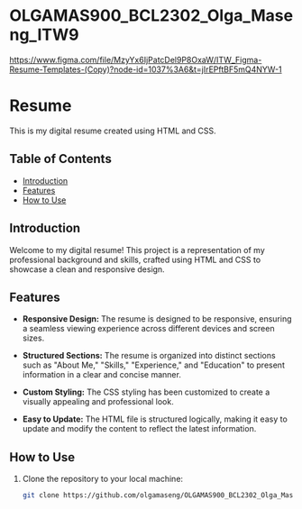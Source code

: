 # OLGAMAS900_BCL2302_Olga_Maseng_ITW9
https://www.figma.com/file/MzyYx6IjPatcDel9P8OxaW/ITW_Figma-Resume-Templates-(Copy)?node-id=1037%3A6&t=jIrEPftBF5mQ4NYW-1

# Resume

This is my digital resume created using HTML and CSS.

## Table of Contents
- [Introduction](#introduction)
- [Features](#features)
- [How to Use](#how-to-use)

## Introduction

Welcome to my digital resume! This project is a representation of my professional background and skills, crafted using HTML and CSS to showcase a clean and responsive design.

## Features

- **Responsive Design:** The resume is designed to be responsive, ensuring a seamless viewing experience across different devices and screen sizes.

- **Structured Sections:** The resume is organized into distinct sections such as "About Me," "Skills," "Experience," and "Education" to present information in a clear and concise manner.

- **Custom Styling:** The CSS styling has been customized to create a visually appealing and professional look.

- **Easy to Update:** The HTML file is structured logically, making it easy to update and modify the content to reflect the latest information.

## How to Use

1. Clone the repository to your local machine:
   ```bash
   git clone https://github.com/olgamaseng/OLGAMAS900_BCL2302_Olga_Maseng_ITW9.git
